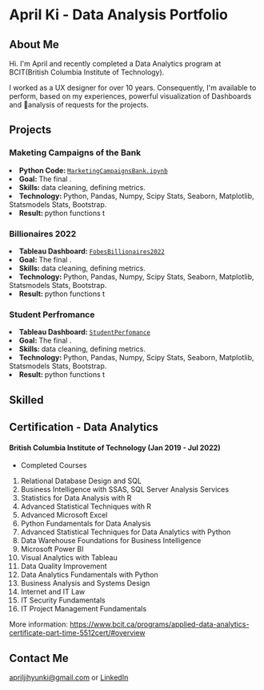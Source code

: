 # April Ki - Data Analysis Portfolio

## About Me
Hi. I'm April and recently completed a Data Analytics program at BCIT(British Columbia Institute of Technology).  

I worked as a UX designer for over 10 years. Consequently, I'm available to perform, based on my experiences, powerful visualization of Dashboards and analysis of requests for the projects. 

## Projects

### Maketing Campaigns of the Bank
<li><strong>Python Code: </strong><a href="https://github.com/AprilKi/Data_Analysis_Portfolio/blob/main/MarketingCampaignsBank.ipynb"><code>MarketingCampaignsBank.ipynb</code></a></li>
<li><strong>Goal: </strong>The final .</li>
<li><strong>Skills: </strong> data cleaning, defining metrics.</li>
<li><strong>Technology: </strong> Python, Pandas, Numpy, Scipy Stats, Seaborn, Matplotlib, Statsmodels Stats, Bootstrap.
<li><strong>Result: </strong> python functions t</li>

### Billionaires 2022
<li><strong>Tableau Dashboard: </strong><a href="https://public.tableau.com/app/profile/jihyun.ki4896/viz/BILLIONAIRES2022/FobesBillionaires2022"><code>FobesBillionaires2022</code></a></li>
<li><strong>Goal: </strong>The final .</li>
<li><strong>Skills: </strong> data cleaning, defining metrics.</li>
<li><strong>Technology: </strong> Python, Pandas, Numpy, Scipy Stats, Seaborn, Matplotlib, Statsmodels Stats, Bootstrap.
<li><strong>Result: </strong> python functions t</li>

### Student Perfromance
<li><strong>Tableau Dashboard: </strong><a href="https://public.tableau.com/app/profile/jihyun.ki4896/viz/StudentPerfomance_16594734536610/Student"><code>StudentPerfomance</code></a></li>
<li><strong>Goal: </strong>The final .</li>
<li><strong>Skills: </strong> data cleaning, defining metrics.</li>
<li><strong>Technology: </strong> Python, Pandas, Numpy, Scipy Stats, Seaborn, Matplotlib, Statsmodels Stats, Bootstrap.
<li><strong>Result: </strong> python functions t</li>

## Skilled


## Certification - Data Analytics
#### British Columbia Institute of Technology (Jan 2019 - Jul 2022)

- Completed Courses
1. Relational Database Design and SQL
2. Business Intelligence with SSAS, SQL Server Analysis Services
3. Statistics for Data Analysis with R
4. Advanced Statistical Techniques with R
5. Advanced Microsoft Excel
6. Python Fundamentals for Data Analysis
7. Advanced Statistical Techniques for Data Analytics with Python
8. Data Warehouse Foundations for Business Intelligence
9. Microsoft Power BI
10. Visual Analytics with Tableau
11. Data Quality Improvement
12. Data Analytics Fundamentals with Python
13. Business Analysis and Systems Design
14. Internet and IT Law
15. IT Security Fundamentals
16. IT Project Management Fundamentals

More information: https://www.bcit.ca/programs/applied-data-analytics-certificate-part-time-5512cert/#overview

## Contact Me
apriljihyunki@gmail.com or <a href="https://www.linkedin.com/in/april-ki-a01277138">LinkedIn</a>

